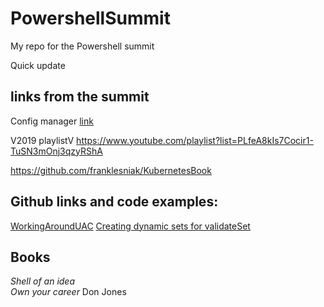 # PowershellSummit
My repo for the Powershell summit 

Quick update

## links from the summit



Config manager [link](https://pwsh.ca/summit21)

V2019 playlistV
https://www.youtube.com/playlist?list=PLfeA8kIs7Cocir1-TuSN3mOnj3qzyRShA 

https://github.com/franklesniak/KubernetesBook




## Github links and code examples:

[WorkingAroundUAC](https://github.com/dohminion/LightningDemo)
[Creating dynamic sets for validateSet](https://vexx32.github.io/2018/11/29/Dynamic-ValidateSet/)

## Books

*Shell of an idea*  
*Own your career* Don Jones
